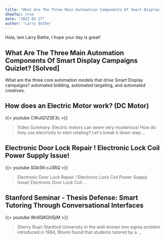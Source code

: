 ```yaml
---
title: "What Are The Three Main Automation Components Of Smart Display Campaigns Quizlet? [Solved]"
ShowToc: true 
date: "2022-02-27"
author: "Larry Bathe" 
---
```


Hola, iam Larry Bathe, I hope your day is great!
## What Are The Three Main Automation Components Of Smart Display Campaigns Quizlet? [Solved]
What are the three core automation models that drive Smart Display campaigns? automated bidding, automated targeting, and automated creatives.

## How does an Electric Motor work?  (DC Motor)
{{< youtube CWulQ1ZSE3c >}}
>Video Summary: Electric motors can seem very mysterious! How do they use electricity to start rotating? Let's break it down step ...

## Electronic Door Lock Repair ! Electronic Lock Coil Power Supply Issue!
{{< youtube SGbSK-cJ3RQ >}}
>Electronic Door Lock Repair ! Electronic Lock Coil Power Supply Issue! Electronic Door Lock Coil ...

## Stanford Seminar - Thesis Defense: Smart Tutoring Through Conversational Interfaces
{{< youtube Wc6QKGh5jiM >}}
>Sherry Ruan Stanford University In the well-known two sigma problem introduced in 1984, Bloom found that students tutored by a ...

